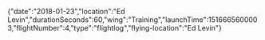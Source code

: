 {"date":"2018-01-23","location":"Ed Levin","durationSeconds":60,"wing":"Training","launchTime":1516665600003,"flightNumber":4,"type":"flightlog","flying-location":"Ed Levin"}
